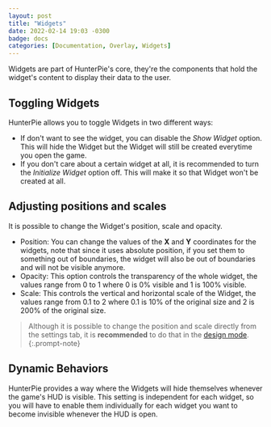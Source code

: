 ```yaml
---
layout: post
title: "Widgets"
date: 2022-02-14 19:03 -0300
badge: docs
categories: [Documentation, Overlay, Widgets]
---
```


Widgets are part of HunterPie's core, they're the components that hold the widget's content to display their data to the user.

## Toggling Widgets

HunterPie allows you to toggle Widgets in two different ways:

- If don't want to see the widget, you can disable the *Show Widget* option. This will hide the Widget but the Widget will still be created everytime you open the game.
- If you don't care about a certain widget at all, it is recommended to turn the *Initialize Widget* option off. This will make it so that Widget won't be created at all.

## Adjusting positions and scales

It is possible to change the Widget's position, scale and opacity.

- Position: You can change the values of the **X** and **Y** coordinates for the widgets, note that since it uses absolute position, if you set them to something out of boundaries, the widget will also be out of boundaries and will not be visible anymore.
- Opacity: This option controls the transparency of the whole widget, the values range from 0 to 1 where 0 is 0% visible and 1 is 100% visible.
- Scale: This controls the vertical and horizontal scale of the Widget, the values range from 0.1 to 2 where 0.1 is 10% of the original size and 2 is 200% of the original size.

> Although it is possible to change the position and scale directly from the settings tab, it is **recommended** to do that in the [design mode](/posts/overlay/#design-mode).
{:.prompt-note}

## Dynamic Behaviors

HunterPie provides a way where the Widgets will hide themselves whenever the game's HUD is visible. This setting is independent for each widget, so you will have to enable them individually for each widget you want to become invisible whenever the HUD is open.